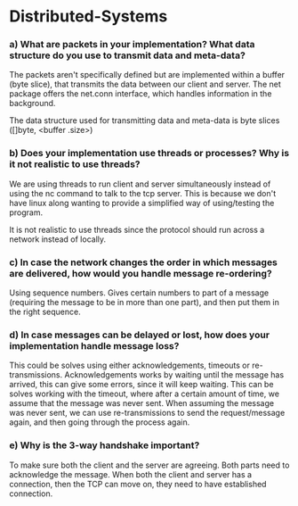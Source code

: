 # Distributed-Systems

### a) What are packets in your implementation? What data structure do you use to transmit data and meta-data?
The packets aren't specifically defined but are implemented within a buffer (byte slice), that transmits the data between our client and server. The net package offers the net.conn interface, which handles information in the background.  

The data structure used for transmitting data and meta-data is byte slices ([]byte, <buffer .size>)

### b) Does your implementation use threads or processes? Why is it not realistic to use threads?
We are using threads to run client and server simultaneously instead of using the nc command to talk to the tcp server. This is because we don't have linux along wanting to provide a simplified way of using/testing the program.

It is not realistic to use threads since the protocol should run across a network instead of locally. 

### c) In case the network changes the order in which messages are delivered, how would you handle message re-ordering?
Using sequence numbers. Gives certain numbers to part of a message (requiring the message to be in more than one part), and then put them in the right sequence.

### d) In case messages can be delayed or lost, how does your implementation handle message loss?
This could be solves using either acknowledgements, timeouts or re-transmissions.
Acknowledgements works by waiting until the message has arrived, this can give some errors, since it will keep waiting. This can be solves working with the timeout, where after a certain amount of time, we assume that the message was never sent. 
When assuming the message was never sent, we can use re-transmissions to send the request/message again, and then going through the process again. 

### e) Why is the 3-way handshake important?
To make sure both the client and the server are agreeing. Both parts need to acknowledge the message. When both the client and server has a connection, then the TCP can move on, they need to have established connection.

